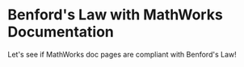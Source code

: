 # Benford's Law with MathWorks Documentation
Let's see if MathWorks doc pages are compliant with Benford's Law!